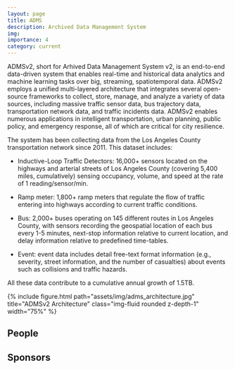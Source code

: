 ```yaml
---
layout: page
title: ADMS
description: Archived Data Management System
img: 
importance: 4
category: current
---
```


ADMSv2, short for Arhived Data Management System v2, is an end-to-end data-driven system that enables real-time and historical data analytics and machine learning tasks over big, streaming, spatiotemporal data. 
ADMSv2 employs a unified multi-layered architecture that integrates several open-source frameworks to collect, store, manage, and analyze a variety of data sources, including massive traffic sensor data, bus trajectory data, transportation network data, and traffic incidents data. 
ADMSv2 enables numerous applications in intelligent transportation, urban planning, public policy, and emergency response, all of which are critical for city resilience. 

The system has been collecting data from the Los Angeles County transportation network since 2011. This dataset includes:

- Inductive-Loop Traffic Detectors: 16,000+ sensors located on the highways and arterial streets of Los Angeles County (covering 5,400 miles, cumulatively) sensing occupancy, volume, and speed at the rate of 1 reading/sensor/min.

- Ramp meter: 1,800+ ramp meters that regulate the flow of traffic entering into highways according to current traffic conditions.

- Bus: 2,000+ buses operating on 145 different routes in Los Angeles County, with sensors recording the geospatial location of each bus every 1-5 minutes, next-stop information relative to current location, and delay information relative to predefined time-tables.

- Event: event data includes detail free-text format information (e.g., severity, street information, and the number of casualties) about events such as collisions and traffic hazards.

All these data contribute to a cumulative annual growth of 1.5TB.

{% include figure.html path="assets/img/adms_architecture.jpg" title="ADMSv2 Architecture" class="img-fluid rounded z-depth-1" width="75%" %}

## People

## Sponsors
